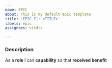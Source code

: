 ```yaml
---
name: EPIC
about: This is my default epic template
title: 'EPIC E1: <TITLE>'
labels: epic
assignees: vikdts

---
```


### Description

As a **role** I can **capability** so that **received benefit**
